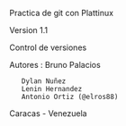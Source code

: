 Practica de git con Plattinux

Version 1.1

Control de versiones

Autores :  Bruno Palacios

	   Dylan Nuñez
       Lenin Hernandez
	   Antonio Ortiz (@elros88)


Caracas - Venezuela
